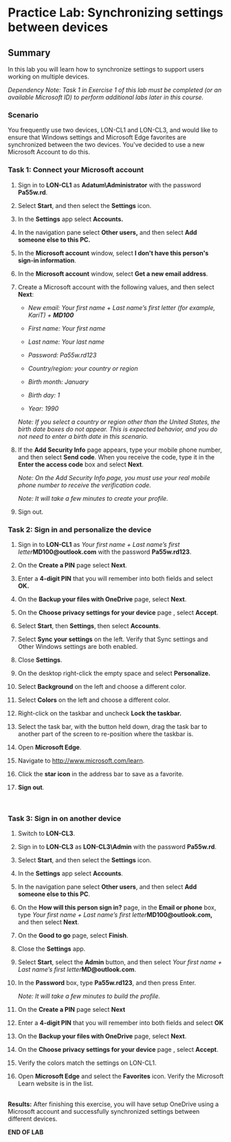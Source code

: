 # Practice Lab: Synchronizing settings between devices

## Summary

In this lab you will learn how to synchronize settings to support users working
on multiple devices.


*Dependency Note: Task 1 in Exercise 1 of this lab must be completed (or an
available Microsoft ID) to perform additional labs later in this course.*

### Scenario

You frequently use two devices, LON-CL1 and LON-CL3, and would like to ensure
that Windows settings and Microsoft Edge favorites are synchronized between the
two devices. You've decided to use a new Microsoft Account to do this.


### Task 1: Connect your Microsoft account

1.  Sign in to **LON-CL1** as **Adatum\\Administrator** with the password
    **Pa55w.rd**.

2.  Select **Start**, and then select the **Settings** icon.

3.  In the **Settings** app select **Accounts.**

4.  In the navigation pane select **Other users,** and then select **Add someone
    else to this PC.**

5.  In the **Microsoft account** window, select **I don't have this person's
    sign-in information**.

6.  In the **Microsoft account** window, select **Get a new email address**.

7.  Create a Microsoft account with the following values, and then select
    **Next**:

    -   *New email: Your first name + Last name’s first letter (for example,
        KariT) + **MD100***

    -   *First name: Your first name*

    -   *Last name: Your last name*

    -   *Password: Pa55w.rd123*

    -   *Country/region: your country or region*

    -   *Birth month: January*

    -   *Birth day: 1*

    -   *Year: 1990*

    _Note: If you select a country or region other than the United States, the
birth date boxes do not appear. This is expected behavior, and you do not
need to enter a birth date in this scenario._

8.  If the **Add Security Info** page appears, type your mobile phone number,
    and then select **Send code**. When you receive the code, type it in the
    **Enter the access code** box and select **Next**.

    _Note: On the Add Security Info page, you must use your real mobile phone
number to receive the verification code._

    _Note: It will take a few minutes to create your profile._

9.  Sign out.


### Task 2: Sign in and personalize the device

1.  Sign in to **LON-CL1** as *Your first name + Last name’s first
    letter***MD100\@outlook.com** with the password **Pa55w.rd123**.

2.  On the **Create a PIN** page select **Next**.

3.  Enter a **4-digit PIN** that you will remember into both fields and select
    **OK.**

4.  On the **Backup your files with OneDrive** page, select **Next**.

5.  On the **Choose privacy settings for your device** page , select **Accept**.

6.  Select **Start**, then **Settings**, then select **Accounts**.

7.  Select **Sync your settings** on the left. Verify that Sync settings and
    Other Windows settings are both enabled.

8.  Close **Settings**.

9.  On the desktop right-click the empty space and select **Personalize.**

10. Select **Background** on the left and choose a different color.

11. Select **Colors** on the left and choose a different color.

12. Right-click on the taskbar and uncheck **Lock the taskbar.**

13. Select the task bar, with the button held down, drag the task bar to another
    part of the screen to re-position where the taskbar is.

14. Open **Microsoft Edge**.

15. Navigate to <http://www.microsoft.com/learn>.

16. Click the **star icon** in the address bar to save as a favorite.

17. **Sign out**.

 

### Task 3: Sign in on another device

1.  Switch to **LON-CL3**.

2.  Sign in to **LON-CL3** as **LON-CL3\\Admin** with the password **Pa55w.rd**.

3.  Select **Start**, and then select the **Settings** icon.

4.  In the **Settings** app select **Accounts**.

5.  In the navigation pane select **Other users**, and then select **Add someone
    else to this PC**.

6.  On the **How will this person sign in?** page, in the **Email or phone**
    box, type *Your first name + Last name’s first
    letter***MD100\@outlook.com,** and then select **Next**.

7.  On the **Good to go** page, select **Finish**.

8.  Close the **Settings** app.

9.  Select **Start**, select the **Admin** button, and then select *Your first
    name + Last name’s first letter***MD\@outlook.com**.

10. In the **Password** box, type **Pa55w.rd123**, and then press Enter.

    _Note: It will take a few minutes to build the profile._

11.  On the **Create a PIN** page select **Next**

12.  Enter a **4-digit PIN** that you will remember into both fields and select
    **OK**

13.  On the **Backup your files with OneDrive** page, select **Next**.

14.  On the **Choose privacy settings for your device** page , select **Accept**.

15.  Verify the colors match the settings on LON-CL1.

16.  Open **Microsoft Edge** and select the **Favorites** icon. Verify the
    Microsoft Learn website is in the list.  
     

**Results:** After finishing this exercise, you will have setup OneDrive using a
Microsoft account and successfully synchronized settings between different
devices.

**END OF LAB**